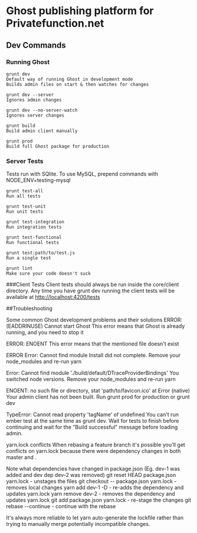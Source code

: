 # Ghost publishing platform for Privatefunction.net


## Dev Commands
### Running Ghost

```
grunt dev
Default way of running Ghost in development mode
Builds admin files on start & then watches for changes
```
```
grunt dev --server
Ignores admin changes
```
```
grunt dev --no-server-watch
Ignores server changes
```
```
grunt build
Build admin client manually
```
```
grunt prod
Build full Ghost package for production
```

### Server Tests
Tests run with SQlite. To use MySQL, prepend commands with NODE_ENV=testing-mysql
```
grunt test-all
Run all tests
```
```
grunt test-unit
Run unit tests
```
```
grunt test-integration
Run integration tests
```
```
grunt test-functional
Run functional tests
```
```
grunt test:path/to/test.js
Run a single test
```
```
grunt lint
Make sure your code doesn't suck
```

###Client Tests
Client tests should always be run inside the core/client directory. Any time you have grunt dev running the client tests will be available at <http://localhost:4200/tests>


##Troubleshooting

Some common Ghost development problems and their solutions
ERROR: (EADDRINUSE) Cannot start Ghost
This error means that Ghost is already running, and you need to stop it

ERROR: ENOENT
This error means that the mentioned file doesn't exist

ERROR Error: Cannot find module
Install did not complete. Remove your node_modules and re-run yarn

Error: Cannot find module './build/default/DTraceProviderBindings'
You switched node versions. Remove your node_modules and re-run yarn

ENOENT: no such file or directory, stat 'path/to/favicon.ico' at Error (native)
Your admin client has not been built. Run grunt prod for production or grunt dev

TypeError: Cannot read property 'tagName' of undefined
You can't run ember test at the same time as grunt dev. Wait for tests to finish before continuing and wait for the "Build successful" message before loading admin.

yarn.lock conflicts
When rebasing a feature branch it's possible you'll get conflicts on yarn.lock because there were dependency changes in both master and <feature-branch>.

Note what dependencies have changed in package.json
(Eg. dev-1 was added and dev dep dev-2 was removed)
git reset HEAD package.json yarn.lock - unstages the files
git checkout -- package.json yarn.lock - removes local changes
yarn add dev-1 -D - re-adds the dependency and updates yarn.lock
yarn remove dev-2 - removes the dependency and updates yarn.lock
git add package.json yarn.lock - re-stage the changes
git rebase --continue - continue with the rebase

It's always more reliable to let yarn auto-generate the lockfile rather than trying to manually merge potentially incompatible changes.
